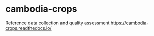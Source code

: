 # cambodia-crops
Reference data collection and quality assessment
https://cambodia-crops.readthedocs.io/
